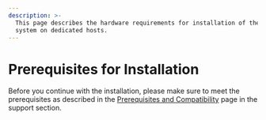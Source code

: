 ```yaml
---
description: >-
  This page describes the hardware requirements for installation of the WEKA
  system on dedicated hosts.
---
```


# Prerequisites for Installation

Before you continue with the installation, please make sure to meet the prerequisites as described in the [Prerequisites and Compatibility](../support/prerequisites-and-compatability.md) page in the support section. 

